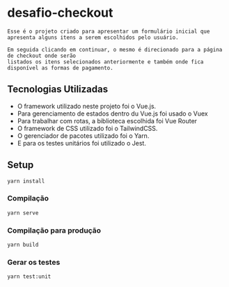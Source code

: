 # desafio-checkout
    Esse é o projeto criado para apresentar um formulário inicial que 
    apresenta alguns itens a serem escolhidos pelo usuário. 

    Em seguida clicando em continuar, o mesmo é direcionado para a página de checkout onde serão 
    listados os itens selecionados anteriormente e também onde fica disponível as formas de pagamento.

## Tecnologias Utilizadas
<ul>
  <li>O framework utilizado neste projeto foi o Vue.js.</li>
  <li>Para gerenciamento de estados dentro du Vue.js foi usado o Vuex</li>
  <li>Para trabalhar com rotas, a biblioteca escolhida foi Vue Router </li>
  <li>O framework de CSS utilizado foi o TailwindCSS.</li>
  <li>O gerenciador de pacotes utilizado foi o Yarn.</li>
  <li>E para os testes unitários foi utilizado o Jest.</li>
</ul>

## Setup
```
yarn install
```

### Compilação
```
yarn serve
```

### Compilação para produção
```
yarn build
```

### Gerar os testes
```
yarn test:unit
```

